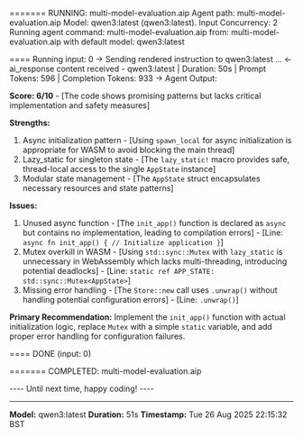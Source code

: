 
======= RUNNING: multi-model-evaluation.aip
     Agent path: multi-model-evaluation.aip
Model: qwen3:latest (qwen3:latest). Input Concurrency: 2
Running agent command: multi-model-evaluation.aip
                 from: multi-model-evaluation.aip
   with default model: qwen3:latest

==== Running input: 0
-> Sending rendered instruction to qwen3:latest ...
<- ai_response content received - qwen3:latest | Duration: 50s | Prompt Tokens: 596 | Completion Tokens: 933
-> Agent Output:

**Score: 6/10** - [The code shows promising patterns but lacks critical implementation and safety measures]

**Strengths:**
1. Async initialization pattern - [Using `spawn_local` for async initialization is appropriate for WASM to avoid blocking the main thread]
2. Lazy_static for singleton state - [The `lazy_static!` macro provides safe, thread-local access to the single `AppState` instance]
3. Modular state management - [The `AppState` struct encapsulates necessary resources and state patterns]

**Issues:**
1. Unused async function - [The `init_app()` function is declared as `async` but contains no implementation, leading to compilation errors] - [Line: `async fn init_app() { // Initialize application }`]
2. Mutex overkill in WASM - [Using `std::sync::Mutex` with `lazy_static` is unnecessary in WebAssembly which lacks multi-threading, introducing potential deadlocks] - [Line: `static ref APP_STATE: std::sync::Mutex<AppState>`]
3. Missing error handling - [The `Store::new` call uses `.unwrap()` without handling potential configuration errors] - [Line: `.unwrap()`]

**Primary Recommendation:** Implement the `init_app()` function with actual initialization logic, replace `Mutex` with a simple `static` variable, and add proper error handling for configuration failures.

==== DONE (input: 0)

======= COMPLETED: multi-model-evaluation.aip

---- Until next time, happy coding! ----

---
**Model:** qwen3:latest
**Duration:** 51s
**Timestamp:** Tue 26 Aug 2025 22:15:32 BST
